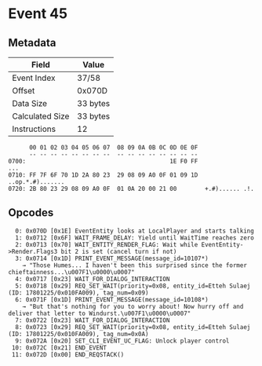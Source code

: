 # Event 45

## Metadata

| Field           | Value    |
|-----------------|----------|
| Event Index     | 37/58    |
| Offset          | 0x070D   |
| Data Size       | 33 bytes |
| Calculated Size | 33 bytes |
| Instructions    | 12       |

```
      00 01 02 03 04 05 06 07  08 09 0A 0B 0C 0D 0E 0F
      -- -- -- -- -- -- -- --  -- -- -- -- -- -- -- --
0700:                                         1E F0 FF               ...
0710: FF 7F 6F 70 1D 2A 80 23  29 08 09 A0 0F 01 09 1D  ..op.*.#).......
0720: 2B 80 23 29 08 09 A0 0F  01 0A 20 00 21 00        +.#)...... .!.  
```

## Opcodes

```
  0: 0x070D [0x1E] EventEntity looks at LocalPlayer and starts talking
  1: 0x0712 [0x6F] WAIT_FRAME_DELAY: Yield until WaitTime reaches zero
  2: 0x0713 [0x70] WAIT_ENTITY_RENDER_FLAG: Wait while EventEntity->Render.Flags3 bit 2 is set (cancel turn if not)
  3: 0x0714 [0x1D] PRINT_EVENT_MESSAGE(message_id=10107*)
    → "Those Humes... I haven't been this surprised since the former chieftainness...\u007F1\u0000\u0007"
  4: 0x0717 [0x23] WAIT_FOR_DIALOG_INTERACTION
  5: 0x0718 [0x29] REQ_SET_WAIT(priority=0x08, entity_id=Etteh Sulaej (ID: 17801225/0x010FA009), tag_num=0x09)
  6: 0x071F [0x1D] PRINT_EVENT_MESSAGE(message_id=10108*)
    → "But that's nothing for you to worry about! Now hurry off and deliver that letter to Windurst.\u007F1\u0000\u0007"
  7: 0x0722 [0x23] WAIT_FOR_DIALOG_INTERACTION
  8: 0x0723 [0x29] REQ_SET_WAIT(priority=0x08, entity_id=Etteh Sulaej (ID: 17801225/0x010FA009), tag_num=0x0A)
  9: 0x072A [0x20] SET_CLI_EVENT_UC_FLAG: Unlock player control
 10: 0x072C [0x21] END_EVENT
 11: 0x072D [0x00] END_REQSTACK()
```
